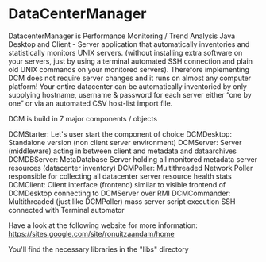 # DataCenterManager

DatacenterManager is Performance Monitoring / Trend Analysis Java Desktop and Client - Server application that
automatically inventories and statistically monitors UNIX servers. (without installing extra software on your
servers, just by using a terminal automated SSH connection and plain old UNIX commands on your monitored servers).
Therefore implementing DCM does not require server changes and it runs on almost any computer platform!
Your entire datacenter can be automatically inventoried by only supplying hostname, username &amp; password for each server
either “one by one” or via an automated CSV host-list import file.

DCM is build in 7 major components / objects

DCMStarter:   Let's user start the component of choice
DCMDesktop:   Standalone version (non client server environment)
DCMServer:    Server (middleware) acting in between client and metadata and dataarchives
DCMDBServer:  MetaDatabase Server holding all monitored metadata server resources (datacenter inventory)
DCMPoller:    Multithreaded Network Poller responsible for collecting all datacenter server resource health stats
DCMClient:    Client interface (frontend) similar to visible frontend of DCMDesktop connecting to DCMServer over RMI
DCMCommander: Multithreaded (just like DCMPoller) mass server script execution SSH connected with Terminal automator

Have a look at the following website for more information: https://sites.google.com/site/ronuitzaandam/home

You'll find the necessary libraries in the "libs" directory
